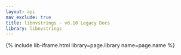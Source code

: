 ```yaml
---
layout: api
nav_exclude: true
title: libnvstrings - v0.10 Legacy Docs
library: libnvstrings
---
```


{% include lib-iframe.html library=page.library name=page.name %}